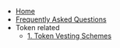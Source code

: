 * [Home](/)
* [Frequently Asked Questions](/grid/faq/README.md)
* Token related
   * [1. Token Vesting Schemes](/grid/faq/tokens/token_vesting_schemes.md)